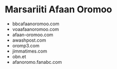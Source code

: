 
# Marsariiti Afaan Oromoo
- bbcafaanoromoo.com
- voaafaanoromoo.com
- afaan-oromoo.com
- awashpost.com
- oromp3.com
- jimmatimes.com
- obn.et
- afanoromo.fanabc.com

